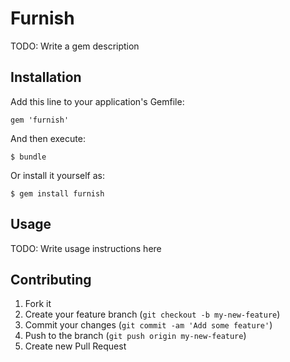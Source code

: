 # Furnish

TODO: Write a gem description

## Installation

Add this line to your application's Gemfile:

    gem 'furnish'

And then execute:

    $ bundle

Or install it yourself as:

    $ gem install furnish

## Usage

TODO: Write usage instructions here

## Contributing

1. Fork it
2. Create your feature branch (`git checkout -b my-new-feature`)
3. Commit your changes (`git commit -am 'Add some feature'`)
4. Push to the branch (`git push origin my-new-feature`)
5. Create new Pull Request
